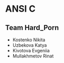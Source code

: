 # ANSI C
## Team Hard_Porn
* Kostenko Nikita
* Uzbekova Katya
* Kivotova Evgeniia
* Mullakhmetov Rinat




